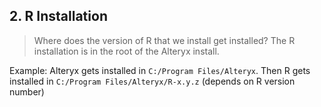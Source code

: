 ## 2. R Installation

> Where does the version of R that we install get installed?
The R installation is in the root of the Alteryx install.

Example:
Alteryx gets installed in `C:/Program Files/Alteryx`. 
Then R gets installed in `C:/Program Files/Alteryx/R-x.y.z` (depends on R version number)
